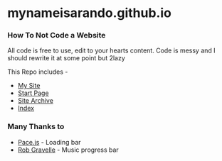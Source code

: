 # mynameisarando.github.io
### How To Not Code a Website

All code is free to use, edit to your hearts content.
Code is messy and I should rewrite it at some point but 2lazy

This Repo includes -

- [My Site](http://arando.club/)
- [Start Page](http://arando.club/other/start)
- [Site Archive](http://arando.club/other/old)
- [Index](http://arando.club/other/index)

### Many Thanks to

- [Pace.js](https://github.hubspot.com/pace/docs/welcome/) - Loading bar
- [Rob Gravelle](https://codepen.io/blackjacques/pen/LLQKKJ) - Music progress bar
